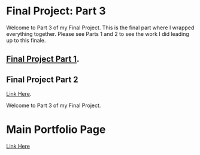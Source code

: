 # Final Project: Part 3

Welcome to Part 3 of my Final Project. This is the final part where I wrapped everything together. Please see Parts 1 and 2 to see the work I did leading up to this finale.

## [Final Project Part 1](https://ngraves51.github.io/Portfolio/final-project/FinalProject_Part1_NickGraves.html).
## Final Project Part 2
[Link Here](https://ngraves51.github.io/Portfolio/final-project/FinalProject_Part2_NickGraves.html).



Welcome to Part 3 of my Final Project. 











# Main Portfolio Page
[Link Here](https://ngraves51.github.io/Portfolio/)
